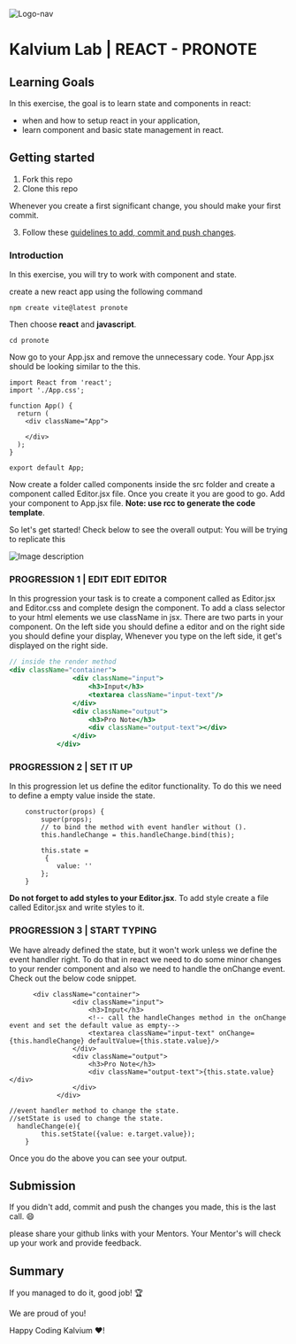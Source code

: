 ![Logo-nav](https://s3.ap-south-1.amazonaws.com/kalvi-education.github.io/front-end-web-development/Kalvium-Logo.png)

# Kalvium Lab | REACT - PRONOTE

## Learning Goals

In this exercise, the goal is to learn state and components in react:

- when and how to setup react in your application,
- learn component and basic state management in react.

## Getting started

1. Fork this repo
2. Clone this repo

Whenever you create a first significant change, you should make your first commit.

3. Follow these [guidelines to add, commit and push changes](https://github.com/FACEPrep-ProGrad/general-guidelines-labs-project-builders.git).


### Introduction

In this exercise, you will try to work with component and state. 

create a new react app using the following command
```
npm create vite@latest pronote
```
Then choose **react** and **javascript**.
```
cd pronote
```
Now go to your App.jsx and remove the unnecessary code. Your App.jsx should be looking similar to the this.
```
import React from 'react';
import './App.css';

function App() {
  return (
    <div className="App">
 
    </div>
  );
}

export default App;
```

Now create a folder called components inside the src folder and create a component called Editor.jsx file. Once you create it you are good to go. Add your component to App.jsx file.
**Note: use rcc to generate the code template**.  

So let's get started!
Check below to see the overall output: You will be trying to replicate this

![Image description](https://i1.faceprep.in/ProGrad/l3-output1.png)

### PROGRESSION 1 | EDIT EDIT EDITOR
In this progression your task is to create a component called as Editor.jsx and Editor.css and complete design the component. To add a class selector to your html elements we use className in jsx. 
There are two parts in your component. On the left side you should define a editor and on the right side you should define your display, Whenever you type on the left side, it get's displayed on the right side. 

```Editor.jsx
// inside the render method
<div className="container">
                <div className="input">
                    <h3>Input</h3>
                    <textarea className="input-text"/>
                </div>
                <div className="output">
                    <h3>Pro Note</h3>
                    <div className="output-text"></div>
                </div>                
            </div>
```


### PROGRESSION 2 | SET IT UP
In this progression let us define the editor functionality. To do this we need to define a empty value inside the state.

```
    constructor(props) {
        super(props);
        // to bind the method with event handler without (). 
        this.handleChange = this.handleChange.bind(this);

        this.state =
         { 
            value: ''
        };
    }
```
**Do not forget to add styles to your Editor.jsx**. To add style create a file called Editor.jsx and write styles to it.

### PROGRESSION 3 | START TYPING
We have already defined the state, but it won't work unless we define the event handler right. To do that in react we need to do some minor changes to your render component and also we need to handle the onChange event.
Check out the below code snippet.

```
      <div className="container">
                <div className="input">
                    <h3>Input</h3>
                    <!-- call the handleChanges method in the onChange event and set the default value as empty-->
                    <textarea className="input-text" onChange={this.handleChange} defaultValue={this.state.value}/>
                </div>
                <div className="output">
                    <h3>Pro Note</h3>
                    <div className="output-text">{this.state.value}</div>
                </div>                
            </div>
```
```
//event handler method to change the state.
//setState is used to change the state.
  handleChange(e){
        this.setState({value: e.target.value});
    }
```
Once you do the above you can see your output.

## Submission

If you didn't add, commit and push the changes you made, this is the last call. :smile:

please share your github links with your Mentors. Your Mentor's will check up your work and provide feedback. 

## Summary

If you managed to do it, good job! :trophy:

We are proud of you!

Happy Coding Kalvium ❤️!

